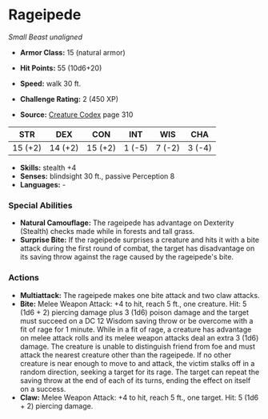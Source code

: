 # Rageipede

*Small* *Beast* *unaligned*

- **Armor Class:** 15 (natural armor)
- **Hit Points:** 55 (10d6+20)
- **Speed:** walk 30 ft.

- **Challenge Rating:** 2 (450 XP)
- **Source:** [Creature Codex](https://koboldpress.com/kpstore/product/creature-codex-for-5th-edition-dnd) page 310

| STR | DEX | CON | INT | WIS | CHA |
| --- | --- | --- | --- | --- | --- |
| 15 (+2) | 14 (+2) | 15 (+2) | 1 (-5) | 7 (-2) | 3 (-4) |

- **Skills:** stealth +4
- **Senses:** blindsight 30 ft., passive Perception 8
- **Languages:** -

### Special Abilities

- **Natural Camouflage:** The rageipede has advantage on Dexterity (Stealth) checks made while in forests and tall grass.
- **Surprise Bite:** If the rageipede surprises a creature and hits it with a bite attack during the first round of combat, the target has disadvantage on its saving throw against the rage caused by the rageipede's bite.

### Actions

- **Multiattack:** The rageipede makes one bite attack and two claw attacks.
- **Bite:** Melee Weapon Attack: +4 to hit, reach 5 ft., one creature. Hit: 5 (1d6 + 2) piercing damage plus 3 (1d6) poison damage and the target must succeed on a DC 12 Wisdom saving throw or be overcome with a fit of rage for 1 minute. While in a fit of rage, a creature has advantage on melee attack rolls and its melee weapon attacks deal an extra 3 (1d6) damage. The creature is unable to distinguish friend from foe and must attack the nearest creature other than the rageipede. If no other creature is near enough to move to and attack, the victim stalks off in a random direction, seeking a target for its rage. The target can repeat the saving throw at the end of each of its turns, ending the effect on itself on a success.
- **Claw:** Melee Weapon Attack: +4 to hit, reach 5 ft., one target. Hit: 5 (1d6 + 2) piercing damage.



